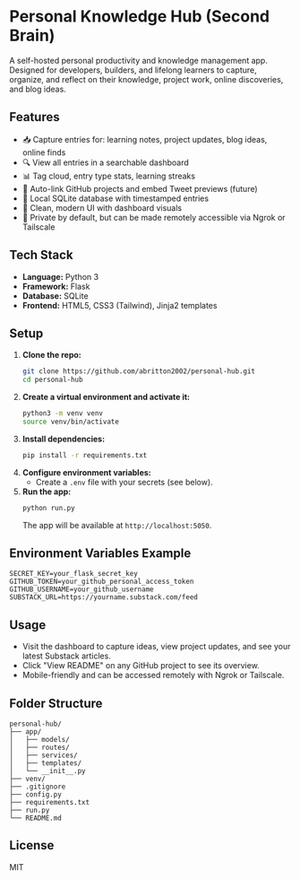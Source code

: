 # Personal Knowledge Hub (Second Brain)

A self-hosted personal productivity and knowledge management app. Designed for developers, builders, and lifelong learners to capture, organize, and reflect on their knowledge, project work, online discoveries, and blog ideas.

## Features

- 📥 Capture entries for: learning notes, project updates, blog ideas, online finds
- 🔍 View all entries in a searchable dashboard
- 📊 Tag cloud, entry type stats, learning streaks
- 🔗 Auto-link GitHub projects and embed Tweet previews (future)
- 💾 Local SQLite database with timestamped entries
- 🎨 Clean, modern UI with dashboard visuals
- 🔐 Private by default, but can be made remotely accessible via Ngrok or Tailscale

## Tech Stack
- **Language:** Python 3
- **Framework:** Flask
- **Database:** SQLite
- **Frontend:** HTML5, CSS3 (Tailwind), Jinja2 templates

## Setup

1. **Clone the repo:**
   ```bash
   git clone https://github.com/abritton2002/personal-hub.git
   cd personal-hub
   ```
2. **Create a virtual environment and activate it:**
   ```bash
   python3 -m venv venv
   source venv/bin/activate
   ```
3. **Install dependencies:**
   ```bash
   pip install -r requirements.txt
   ```
4. **Configure environment variables:**
   - Create a `.env` file with your secrets (see below).
5. **Run the app:**
   ```bash
   python run.py
   ```
   The app will be available at `http://localhost:5050`.

## Environment Variables Example
```
SECRET_KEY=your_flask_secret_key
GITHUB_TOKEN=your_github_personal_access_token
GITHUB_USERNAME=your_github_username
SUBSTACK_URL=https://yourname.substack.com/feed
```

## Usage
- Visit the dashboard to capture ideas, view project updates, and see your latest Substack articles.
- Click "View README" on any GitHub project to see its overview.
- Mobile-friendly and can be accessed remotely with Ngrok or Tailscale.

## Folder Structure
```
personal-hub/
├── app/
│   ├── models/
│   ├── routes/
│   ├── services/
│   ├── templates/
│   └── __init__.py
├── venv/
├── .gitignore
├── config.py
├── requirements.txt
├── run.py
└── README.md
```

## License
MIT 